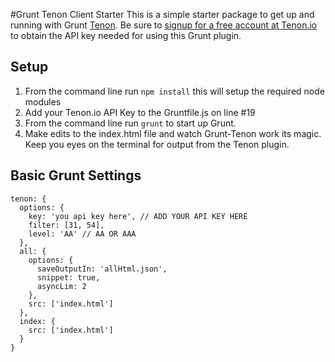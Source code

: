#Grunt Tenon Client Starter
This is a simple starter package to get up and running with Grunt [Tenon](http://www.tenon.io). Be sure to [signup for a free account at Tenon.io](http://www.tenon.io/register.php) to obtain the API key needed for using this Grunt plugin.

## Setup
1. From the command line run ``npm install`` this will setup the required node modules
2. Add your Tenon.io API Key to the Gruntfile.js on line #19
3. From the command line run ``grunt`` to start up Grunt.
4. Make edits to the index.html file and watch Grunt-Tenon work its magic.  Keep you eyes on the terminal for output from the Tenon plugin.

## Basic Grunt Settings
```
tenon: {
  options: {
    key: 'you api key here', // ADD YOUR API KEY HERE
    filter: [31, 54],
    level: 'AA' // AA OR AAA
  },
  all: {
    options: {
      saveOutputIn: 'allHtml.json',
      snippet: true,
      asyncLim: 2
    },
    src: ['index.html']
  },
  index: {
    src: ['index.html']
  }
}
```
